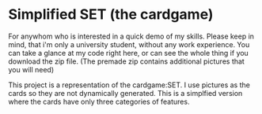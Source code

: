 # Simplified SET (the cardgame)

For anywhom who is interested in a quick demo of my skills. Please keep in mind, that i'm only a university student, without any work experience.
You can take a glance at my code right here, or can see the whole thing if you download the zip file.
(The premade zip contains additional pictures that you will need)

This project is a representation of the cardgame:SET. I use pictures as the cards so they are not dynamically generated.
This is a simplfied version where the cards have only three categories of features.
